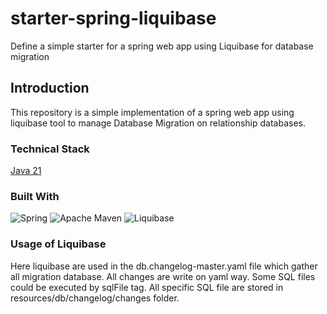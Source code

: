 # starter-spring-liquibase
Define a simple starter for a spring web app using Liquibase for database migration

## Introduction
This repository is a simple implementation of a spring web app using liquibase tool to manage Database Migration on relationship databases.

### Technical Stack

[Java 21](https://openjdk.org/projects/jdk/21/)

### Built With

![Spring](https://img.shields.io/static/v1?style=for-the-badge&message=Spring&color=6DB33F&logo=Spring&logoColor=FFFFFF&label=)
![Apache Maven](https://img.shields.io/static/v1?style=for-the-badge&message=Apache+Maven&color=C71A36&logo=Apache+Maven&logoColor=FFFFFF&label=)
![Liquibase](https://img.shields.io/static/v1?style=for-the-badge&message=Liquibase&color=2962FF&logo=Liquibase&logoColor=FFFFFF&label=)

### Usage of Liquibase

Here liquibase are used in the db.changelog-master.yaml file which gather all migration database.
All changes are write on yaml way. Some SQL files could be executed by sqlFile tag. All specific SQL file are stored in resources/db/changelog/changes folder. 



